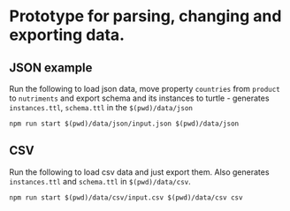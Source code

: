 # Prototype for parsing, changing and exporting data.

## JSON example

Run the following to load json data, move property `countries` from `product` to `nutriments` and export schema and its instances to turtle - generates `instances.ttl`, `schema.ttl` in the `$(pwd)/data/json`

```
npm run start $(pwd)/data/json/input.json $(pwd)/data/json
```

## CSV

Run the following to load csv data and just export them. Also generates `instances.ttl` and `schema.ttl` in `$(pwd)/data/csv`.

```
npm run start $(pwd)/data/csv/input.csv $(pwd)/data/csv csv
```

